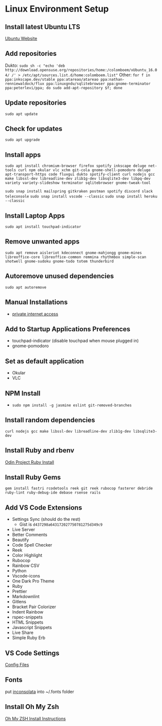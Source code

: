 # Linux Environment Setup

## Install latest Ubuntu LTS

[Ubuntu Website](https://www.ubuntu.com/download/desktop)

## Add repositories

Dukto: `sudo sh -c "echo 'deb http://download.opensuse.org/repositories/home:/colomboem/xUbuntu_16.04/ /' > /etc/apt/sources.list.d/home:colomboem.list"`
Other: `for f in ppa:inkscape.dev/stable ppa:atareao/atareao ppa:nathan-renniewaldock/flux ppa:linuxgndu/sqlitebrowser ppa:gnome-terminator ppa:peterlevi/ppa; do sudo add-apt-repository $f; done`

## Update repositories

`sudo apt update`

## Check for updates

`sudo apt upgrade`

## Install apps

`sudo apt install chromium-browser firefox spotify inkscape deluge net-tools curl npm okular vlc xchm git-cola gnome-shell-pomodoro deluge apt-transport-https code fluxgui dukto spotify-client curl nodejs gcc make libssl-dev libreadline-dev zlib1g-dev libsqlite3-dev libpq-dev variety variety-slideshow terminator sqlitebrowser gnome-tweak-tool`

`sudo snap install mailspring gitkraken postman spotify discord slack teleconsole`
`sudo snap install vscode --classic`
`sudo snap install heroku --classic`

## Install Laptop Apps

`sudo apt install touchpad-indicator`

## Remove unwanted apps

`sudo apt remove aisleriot kdeconnect gnome-mahjongg gnome-mines libreoffice-core libreoffice-common remmina rhythmbox simple-scan shotwell gnome-sudoku gnome-todo totem thunderbird`

## Autoremove unused dependencies

`sudo apt autoremove`

## Manual Installations

- [private internet access](https://www.privateinternetaccess.com/helpdesk/guides/desktop/linux/ubuntu-openvpn-setup)

## Add to Startup Applications Preferences

- touchpad-indicator (disable touchpad when mouse plugged in)
- gnome-pomodoro

## Set as default application

- Okular
- VLC

## NPM Install

- `sudo npm install -g jasmine eslint git-removed-branches`

## Install random dependencies

`curl nodejs gcc make libssl-dev libreadline-dev zlib1g-dev libsqlite3-dev`

## Install Ruby and rbenv

[Odin Project Ruby Install](https://www.theodinproject.com/courses/web-development-101/lessons/your-first-rails-application?ref=lnav)

## Install Ruby Gems

`gem install fastri rcodetools reek git reek rubocop fasterer debride ruby-lint ruby-debug-ide debase rsense rails`

## Add VS Code Extensions

- Settings Sync (should do the rest)
  - Gist is `d437298a643172027750781275d349c9`
- Live Server
- Better Comments
- Beautify
- Code Spell Checker
- Reek
- Color Highlight
- Rubocop
- Rainbow CSV
- Python
- Vscode-icons
- One Dark Pro Theme
- Ruby
- Prettier
- Markdownlint
- Gitlens
- Bracket Pair Colorizer
- Indent Rainbow
- rspec-snippets
- HTML Snippets
- Javascript Snippets
- Live Share
- Simple Ruby Erb

## VS Code Settings

[Config Files](installation/vscode.md)

## Fonts

put [inconsolata](installation/Inconsolata.otf) into ~/.fonts folder

## Install Oh My Zsh

[Oh My ZSH Install Instructions](installation/ohmyzsh.md)
